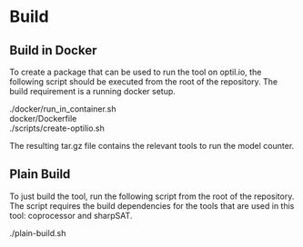 # Build

## Build in Docker

To create a package that can be used to run the tool on optil.io, the following
script should be executed from the root of the repository. The build requirement
is a running docker setup.

./docker/run_in_container.sh \
    docker/Dockerfile \
    ./scripts/create-optilio.sh

The resulting tar.gz file contains the relevant tools to run the model counter.

## Plain Build

To just build the tool, run the following script from the root of the
repository. The script requires the build dependencies for the tools that are
used in this tool: coprocessor and sharpSAT.

./plain-build.sh

